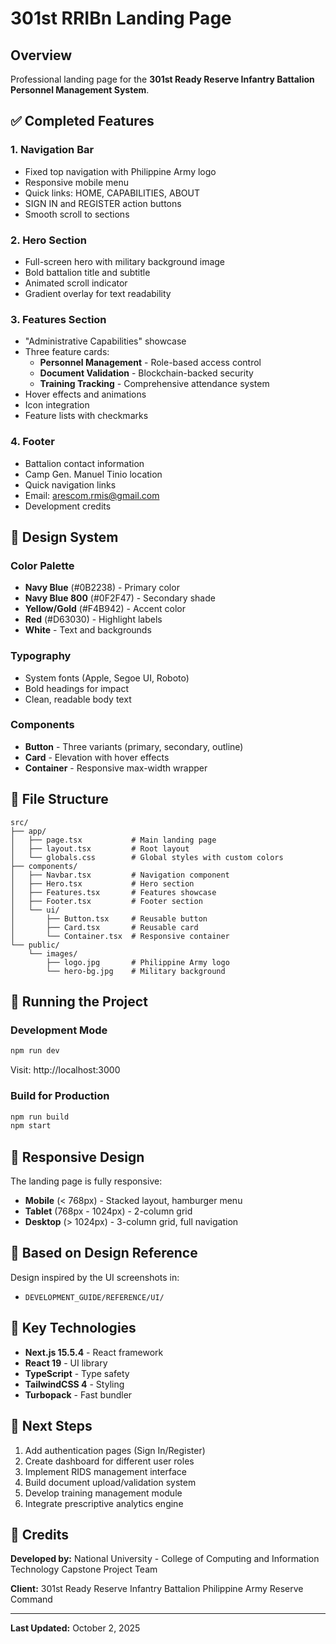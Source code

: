 # 301st RRIBn Landing Page

## Overview
Professional landing page for the **301st Ready Reserve Infantry Battalion Personnel Management System**.

## ✅ Completed Features

### 1. **Navigation Bar**
- Fixed top navigation with Philippine Army logo
- Responsive mobile menu
- Quick links: HOME, CAPABILITIES, ABOUT
- SIGN IN and REGISTER action buttons
- Smooth scroll to sections

### 2. **Hero Section**
- Full-screen hero with military background image
- Bold battalion title and subtitle
- Animated scroll indicator
- Gradient overlay for text readability

### 3. **Features Section**
- "Administrative Capabilities" showcase
- Three feature cards:
  - **Personnel Management** - Role-based access control
  - **Document Validation** - Blockchain-backed security
  - **Training Tracking** - Comprehensive attendance system
- Hover effects and animations
- Icon integration
- Feature lists with checkmarks

### 4. **Footer**
- Battalion contact information
- Camp Gen. Manuel Tinio location
- Quick navigation links
- Email: arescom.rmis@gmail.com
- Development credits

## 🎨 Design System

### Color Palette
- **Navy Blue** (#0B2238) - Primary color
- **Navy Blue 800** (#0F2F47) - Secondary shade
- **Yellow/Gold** (#F4B942) - Accent color
- **Red** (#D63030) - Highlight labels
- **White** - Text and backgrounds

### Typography
- System fonts (Apple, Segoe UI, Roboto)
- Bold headings for impact
- Clean, readable body text

### Components
- **Button** - Three variants (primary, secondary, outline)
- **Card** - Elevation with hover effects
- **Container** - Responsive max-width wrapper

## 📁 File Structure

```
src/
├── app/
│   ├── page.tsx           # Main landing page
│   ├── layout.tsx         # Root layout
│   └── globals.css        # Global styles with custom colors
├── components/
│   ├── Navbar.tsx         # Navigation component
│   ├── Hero.tsx           # Hero section
│   ├── Features.tsx       # Features showcase
│   ├── Footer.tsx         # Footer section
│   └── ui/
│       ├── Button.tsx     # Reusable button
│       ├── Card.tsx       # Reusable card
│       └── Container.tsx  # Responsive container
└── public/
    └── images/
        ├── logo.jpg       # Philippine Army logo
        └── hero-bg.jpg    # Military background
```

## 🚀 Running the Project

### Development Mode
```bash
npm run dev
```

Visit: http://localhost:3000

### Build for Production
```bash
npm run build
npm start
```

## 📱 Responsive Design

The landing page is fully responsive:
- **Mobile** (< 768px) - Stacked layout, hamburger menu
- **Tablet** (768px - 1024px) - 2-column grid
- **Desktop** (> 1024px) - 3-column grid, full navigation

## 🎯 Based on Design Reference

Design inspired by the UI screenshots in:
- `DEVELOPMENT_GUIDE/REFERENCE/UI/`

## 🔗 Key Technologies

- **Next.js 15.5.4** - React framework
- **React 19** - UI library
- **TypeScript** - Type safety
- **TailwindCSS 4** - Styling
- **Turbopack** - Fast bundler

## 📝 Next Steps

1. Add authentication pages (Sign In/Register)
2. Create dashboard for different user roles
3. Implement RIDS management interface
4. Build document upload/validation system
5. Develop training management module
6. Integrate prescriptive analytics engine

## 👥 Credits

**Developed by:**
National University - College of Computing and Information Technology
Capstone Project Team

**Client:**
301st Ready Reserve Infantry Battalion
Philippine Army Reserve Command

---

**Last Updated:** October 2, 2025
